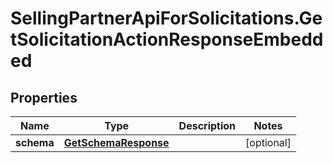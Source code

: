 # SellingPartnerApiForSolicitations.GetSolicitationActionResponseEmbedded

## Properties

Name | Type | Description | Notes
------------ | ------------- | ------------- | -------------
**schema** | [**GetSchemaResponse**](GetSchemaResponse.md) |  | [optional] 


